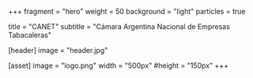 +++
fragment = "hero"
weight = 50
background = "light"
particles = true

title = "CANET"
subtitle = "Cámara Argentina Nacional de Empresas Tabacaleras"

[header]
  image = "header.jpg"

[asset]
  image = "logo.png"
  width = "500px"
  #height = "150px"
+++